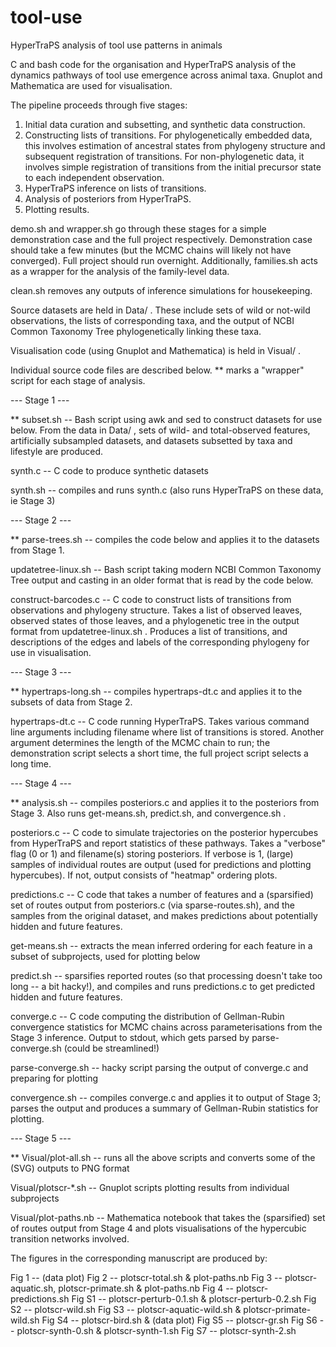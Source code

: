 # tool-use
HyperTraPS analysis of tool use patterns in animals

C and bash code for the organisation and HyperTraPS analysis of the dynamics pathways of tool use emergence across animal taxa. Gnuplot and Mathematica are used for visualisation.

The pipeline proceeds through five stages:
1. Initial data curation and subsetting, and synthetic data construction.
2. Constructing lists of transitions. For phylogenetically embedded data, this involves estimation of ancestral states from phylogeny structure and subsequent registration of transitions. For non-phylogenetic data, it involves simple registration of transitions from the initial precursor state to each independent observation.
3. HyperTraPS inference on lists of transitions.
4. Analysis of posteriors from HyperTraPS.
5. Plotting results.

demo.sh and wrapper.sh go through these stages for a simple demonstration case and the full project respectively. Demonstration case should take a few minutes (but the MCMC chains will likely not have converged). Full project should run overnight. Additionally, families.sh acts as a wrapper for the analysis of the family-level data.

clean.sh removes any outputs of inference simulations for housekeeping.

Source datasets are held in Data/ . These include sets of wild or not-wild observations, the lists of corresponding taxa, and the output of NCBI Common Taxonomy Tree phylogenetically linking these taxa.

Visualisation code (using Gnuplot and Mathematica) is held in Visual/ .

Individual source code files are described below. ** marks a "wrapper" script for each stage of analysis.

--- Stage 1 ---

** subset.sh -- Bash script using awk and sed to construct datasets for use below. From the data in Data/ , sets of wild- and total-observed features, artificially subsampled datasets, and datasets subsetted by taxa and lifestyle are produced.

synth.c -- C code to produce synthetic datasets

synth.sh -- compiles and runs synth.c (also runs HyperTraPS on these data, ie Stage 3)

--- Stage 2 ---

** parse-trees.sh -- compiles the code below and applies it to the datasets from Stage 1.

updatetree-linux.sh -- Bash script taking modern NCBI Common Taxonomy Tree output and casting in an older format that is read by the code below.

construct-barcodes.c -- C code to construct lists of transitions from observations and phylogeny structure. Takes a list of observed leaves, observed states of those leaves, and a phylogenetic tree in the output format from updatetree-linux.sh . Produces a list of transitions, and descriptions of the edges and labels of the corresponding phylogeny for use in visualisation.

--- Stage 3 ---

** hypertraps-long.sh -- compiles hypertraps-dt.c and applies it to the subsets of data from Stage 2.

hypertraps-dt.c -- C code running HyperTraPS. Takes various command line arguments including filename where list of transitions is stored. Another argument determines the length of the MCMC chain to run; the demonstration script selects a short time, the full project script selects a long time.

--- Stage 4 ---

** analysis.sh -- compiles posteriors.c and applies it to the posteriors from Stage 3. Also runs get-means.sh, predict.sh, and convergence.sh .

posteriors.c -- C code to simulate trajectories on the posterior hypercubes from HyperTraPS and report statistics of these pathways. Takes a "verbose" flag (0 or 1) and filename(s) storing posteriors. If verbose is 1, (large) samples of individual routes are output (used for predictions and plotting hypercubes). If not, output consists of "heatmap" ordering plots.

predictions.c -- C code that takes a number of features and a (sparsified) set of routes output from posteriors.c (via sparse-routes.sh), and the samples from the original dataset, and makes predictions about potentially hidden and future features. 

get-means.sh -- extracts the mean inferred ordering for each feature in a subset of subprojects, used for plotting below

predict.sh -- sparsifies reported routes (so that processing doesn't take too long -- a bit hacky!), and compiles and runs predictions.c to get predicted hidden and future features.

converge.c -- C code computing the distribution of Gellman-Rubin convergence statistics for MCMC chains across parameterisations from the Stage 3 inference. Output to stdout, which gets parsed by parse-converge.sh (could be streamlined!)

parse-converge.sh -- hacky script parsing the output of converge.c and preparing for plotting

convergence.sh -- compiles converge.c and applies it to output of Stage 3; parses the output and produces a summary of Gellman-Rubin statistics for plotting.

--- Stage 5 ---

** Visual/plot-all.sh -- runs all the above scripts and converts some of the (SVG) outputs to PNG format

Visual/plotscr-*.sh -- Gnuplot scripts plotting results from individual subprojects

Visual/plot-paths.nb -- Mathematica notebook that takes the (sparsified) set of routes output from Stage 4 and plots visualisations of the hypercubic transition networks involved.

The figures in the corresponding manuscript are produced by:

Fig 1 -- (data plot)
Fig 2 -- plotscr-total.sh & plot-paths.nb
Fig 3 -- plotscr-aquatic.sh, plotscr-primate.sh & plot-paths.nb
Fig 4 -- plotscr-predictions.sh 
Fig S1 -- plotscr-perturb-0.1.sh & plotscr-perturb-0.2.sh
Fig S2 -- plotscr-wild.sh
Fig S3 -- plotscr-aquatic-wild.sh & plotscr-primate-wild.sh
Fig S4 -- plotscr-bird.sh & (data plot)
Fig S5 -- plotscr-gr.sh
Fig S6 -- plotscr-synth-0.sh & plotscr-synth-1.sh
Fig S7 -- plotscr-synth-2.sh 
